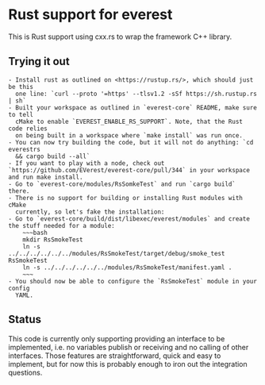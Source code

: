 # Rust support for everest

This is Rust support using cxx.rs to wrap the framework C++ library.

## Trying it out

    - Install rust as outlined on <https://rustup.rs/>, which should just be this
      one line: `curl --proto '=https' --tlsv1.2 -sSf https://sh.rustup.rs | sh`
    - Built your workspace as outlined in `everest-core` README, make sure to tell
      cMake to enable `EVEREST_ENABLE_RS_SUPPORT`. Note, that the Rust code relies
      on being built in a workspace where `make install` was run once.
    - You can now try building the code, but it will not do anything: `cd everestrs
      && cargo build --all`
    - If you want to play with a node, check out `https://github.com/EVerest/everest-core/pull/344` in your workspace and run make install.
    - Go to `everest-core/modules/RsSomkeTest` and run `cargo build` there.
    - There is no support for building or installing Rust modules with cMake
      currently, so let's fake the installation:
    - Go to `everest-core/build/dist/libexec/everest/modules` and create the stuff needed for a module:
        ~~~bash
        mkdir RsSmokeTest
        ln -s ../../../../../../modules/RsSmokeTest/target/debug/smoke_test RsSmokeTest
        ln -s ../../../../../../modules/RsSmokeTest/manifest.yaml . 
        ~~~
    - You should now be able to configure the `RsSmokeTest` module in your config
      YAML.

## Status

This code is currently only supporting providing an interface to be implemented, i.e. no variables publish or receiving and no calling of other interfaces. Those features are straightforward, quick and easy to implement, but for now this is probably enough to iron out the integration questions.

